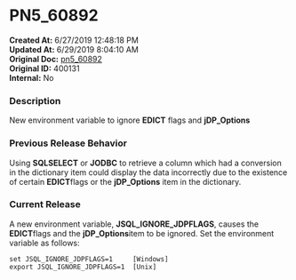 # PN5_60892

**Created At:** 6/27/2019 12:48:18 PM  
**Updated At:** 6/29/2019 8:04:10 AM  
**Original Doc:** [pn5_60892](https://docs.jbase.com/61286-5-7-3-release-notes/pn5_60892)  
**Original ID:** 400131  
**Internal:** No  


### Description

New environment variable to ignore **EDICT** flags and **jDP\_Options**

### Previous Release Behavior

Using **SQLSELECT** or **JODBC** to retrieve a column which had a conversion in the dictionary item could display the data incorrectly due to the existence of certain **EDICT**flags or the **jDP\_Options** item in the dictionary.

### Current Release 

A new environment variable, **JSQL\_IGNORE\_JDPFLAGS**, causes the **EDICT**flags and the **jDP\_Options**item to be ignored. Set the environment variable as follows:

```
set JSQL_IGNORE_JDPFLAGS=1     [Windows]
export JSQL_IGNORE_JDPFLAGS=1  [Unix]
```
